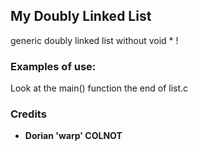 ## My Doubly Linked List
generic doubly linked list without void * !




### Examples of use:
 Look at the main() function the end of list.c




### Credits

* **Dorian 'warp' COLNOT**
